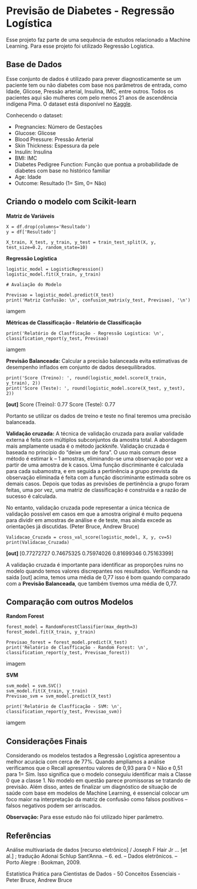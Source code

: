 # Previsão de Diabetes - Regressão Logística

Esse projeto faz parte de uma sequência de estudos relacionado a Machine Learning. Para esse projeto foi utilizado Regressão Logística.


## Base de Dados

Esse conjunto de dados é utilizado para prever diagnosticamente se um paciente tem ou não diabetes com base nos parâmetros de entrada, como Idade, Glicose, Pressão arterial, 
Insulina, IMC, entre outros. Todos os pacientes aqui são mulheres com pelo menos 21 anos de ascendência indígena Pima. O dataset está disponível no 
[Kaggle](https://www.kaggle.com/datasets/uciml/pima-indians-diabetes-database).

Conhecendo o dataset:

* Pregnancies: Número de Gestações
* Glucose: Glicose
* Blood Pressure: Pressão Arterial
* Skin Thickness: Espessura da pele
* Insulin: Insulina
* BMI: IMC
* Diabetes Pedigree Function: Função que pontua a probabilidade de diabetes com base no histórico familiar
* Age: Idade
* Outcome: Resultado (1= Sim, 0= Não)


## Criando o modelo com Scikit-learn

**Matriz de Variáveis**

```shell
X = df.drop(columns='Resultado')
y = df['Resultado']

X_train, X_test, y_train, y_test = train_test_split(X, y, test_size=0.2, random_state=10)
```

**Regressão Logística**

```shell
logistic_model = LogisticRegression()
logistic_model.fit(X_train, y_train)

# Avaliação do Modelo

Previsao = logistic_model.predict(X_test)
print('Matriz Confusão: \n', confusion_matrix(y_test, Previsao), '\n')
```

iamgem

**Métricas de Classificação - Relatório de Classificação**

```shell
print('Relatório de Clasfficação - Regressão Logistica: \n', classification_report(y_test, Previsao)
```

iamgem


**Previsão Balanceada:** Calcular a precisão balanceada evita estimativas de desempenho inflados em conjunto de dados desequilibrados.

```shell
print('Score (Treino): ', round(logistic_model.score(X_train, y_train), 2))
print('Score (Teste): ', round(logistic_model.score(X_test, y_test), 2))
```

**[out]**
Score (Treino): 0.77 
Score (Teste): 0.77


Portanto se utilizar os dados de treino e teste no final teremos uma precisão balanceada. 


**Validação cruzada:** A técnica de validação cruzada para avaliar validade externa é feita com múltiplos subconjuntos da amostra total. A abordagem mais amplamente usada é o 
método jackknife. Validação cruzada é baseada no princípio do “deixe um de fora”. O uso mais comum desse método é estimar k – 1 amostras, eliminando-se uma observação por 
vez a partir de uma amostra de k casos. Uma função discriminante é calculada para cada subamostra, e em seguida a pertinência a grupo prevista da observação eliminada é 
feita com a função discriminante estimada sobre os demais casos. Depois que todas as previsões de pertinência a grupo foram feitas, uma por vez, uma matriz de classificação 
é construída e a razão de sucesso é calculada.

No entanto, validação cruzada pode representar a única técnica de validação possível em casos em que a amostra original é muito pequena para dividir em amostras de análise e 
de teste, mas ainda excede as orientações já discutidas. (Peter Bruce, Andrew Bruce)

```shell
Validacao_Cruzada = cross_val_score(logistic_model, X, y, cv=5)
print(Validacao_Cruzada)
```

**[out]** [0.77272727 0.74675325 0.75974026 0.81699346 0.75163399]


A validação cruzada é importante para identificar as proporções ruins no modelo quando temos valores discrepantes nos resultados. Verificando na saída [out] acima, 
temos uma média de 0,77 isso é bom quando comparado com a **Previsão Balanceada**, que também tivemos uma média de 0,77. 


## Comparação com outros Modelos

**Random Forest**

```shell
forest_model = RandomForestClassifier(max_depth=3)
forest_model.fit(X_train, y_train)

Previsao_forest = forest_model.predict(X_test)
print('Relatório de Clasfficação - Random Forest: \n', classification_report(y_test, Previsao_forest))
```

imagem


**SVM**

```shell
svm_model = svm.SVC()
svm_model.fit(X_train, y_train)
Previsao_svm = svm_model.predict(X_test)

print('Relatório de Clasfficação - SVM: \n', classification_report(y_test, Previsao_svm))
```

iamgem


## Considerações Finais

Considerando os modelos testados a Regressão Logística apresentou a melhor acurácia com cerca de 77%. Quando ampliamos a análise verificamos que o Recall apresentou valores 
de 0,93 para 0 = Não e 0,51 para 1= Sim. Isso significa que o modelo conseguiu identificar mais a Classe 0 que a classe 1. No modelo em questão parece promissoras se tratando 
de previsão. Além disso, antes de finalizar um diagnóstico de situação de saúde com base em modelos de Machine Learning, é essencial colocar um foco maior na interpretação da 
matriz de confusão como falsos positivos – falsos negativos podem ser arriscados.

**Observação:** Para esse estudo não foi utilizado hiper parâmetro. 


## Referências

Análise multivariada de dados [recurso eletrônico] / Joseph F Hair Jr ... [et al.] ; tradução Adonai Schlup Sant’Anna. – 6. ed. – Dados eletrônicos. – Porto Alegre : Bookman, 2009.

Estatística Prática para Cientistas de Dados - 50 Conceitos Essenciais - Peter Bruce,  Andrew Bruce
